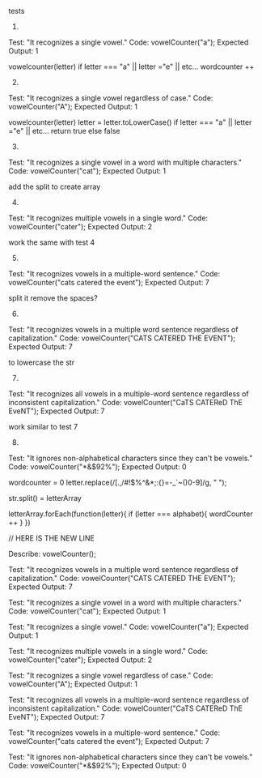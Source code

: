 tests



1.
Test: "It recognizes a single vowel."
Code: vowelCounter("a");
Expected Output: 1

vowelcounter(letter)
if letter === "a" || letter ="e" || etc...
 wordcounter ++

2.
Test: "It recognizes a single vowel regardless of case."
Code: vowelCounter("A");
Expected Output: 1

vowelcounter(letter)
letter = letter.toLowerCase()
if letter === "a" || letter ="e" || etc...
return true
else
false


3.
Test: "It recognizes a single vowel in a word with multiple characters."
Code: vowelCounter("cat");
Expected Output: 1

add the split to create array

4.
Test: "It recognizes multiple vowels in a single word."
Code: vowelCounter("cater");
Expected Output: 2

work the same with  test 4

5.
Test: "It recognizes vowels in a multiple-word sentence."
Code: vowelCounter("cats catered the event");
Expected Output: 7

split it
remove the spaces?

6.
Test: "It recognizes vowels in a multiple word sentence regardless of capitalization."
Code: vowelCounter("CATS CATERED THE EVENT");
Expected Output: 7

to lowercase the str

7.
Test: "It recognizes all vowels in a multiple-word sentence regardless of inconsistent capitalization."
Code: vowelCounter("CaTS CATEReD ThE EveNT");
Expected Output: 7

work similar to test 7

8.
Test: "It ignores non-alphabetical characters since they can't be vowels."
Code: vowelCounter("*&$92%");
Expected Output: 0

wordcounter = 0
letter.replace(/[.,\/#!$%\^&\*;:{}=\-_`~()0-9]/g, " "); 

str.split() = letterArray


letterArray.forEach(function(letter){
  if (letter === alphabet){
    wordCounter ++
  }
})


// HERE IS THE NEW LINE

Describe: vowelCounter();

Test: "It recognizes vowels in a multiple word sentence regardless of capitalization."
Code: vowelCounter("CATS CATERED THE EVENT");
Expected Output: 7

Test: "It recognizes a single vowel in a word with multiple characters."
Code: vowelCounter("cat");
Expected Output: 1

Test: "It recognizes a single vowel."
Code: vowelCounter("a");
Expected Output: 1

Test: "It recognizes multiple vowels in a single word."
Code: vowelCounter("cater");
Expected Output: 2

Test: "It recognizes a single vowel regardless of case."
Code: vowelCounter("A");
Expected Output: 1

Test: "It recognizes all vowels in a multiple-word sentence regardless of inconsistent capitalization."
Code: vowelCounter("CaTS CATEReD ThE EveNT");
Expected Output: 7

Test: "It recognizes vowels in a multiple-word sentence."
Code: vowelCounter("cats catered the event");
Expected Output: 7

Test: "It ignores non-alphabetical characters since they can't be vowels."
Code: vowelCounter("*&$92%");
Expected Output: 0
